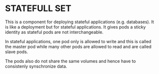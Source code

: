 STATEFULL SET
=================
This is a component for deploying stateful applications (e.g. databases). It is like a deployment but for stateful applications. It gives pods a sticky identity as stateful pods are not interchangeable.

In stateful applications, one pod only is allowed to write and this is called the master pod while many other pods are allowed to read and are called slave pods.

The pods also do not share the same volumes and hence have to consistenly synschronize data.

